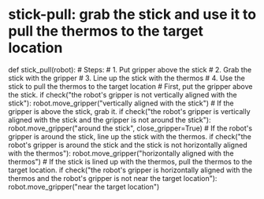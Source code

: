 # stick-pull: grab the stick and use it to pull the thermos to the target location
def stick_pull(robot):
    # Steps:
    #  1. Put gripper above the stick
    #  2. Grab the stick with the gripper
    #  3. Line up the stick with the thermos
    #  4. Use the stick to pull the thermos to the target location
    # First, put the gripper above the stick.
    if check("the robot's gripper is not vertically aligned with the stick"):
        robot.move_gripper("vertically aligned with the stick")
    # If the gripper is above the stick, grab it.
    if check("the robot's gripper is vertically aligned with the stick and the gripper is not around the stick"):
        robot.move_gripper("around the stick", close_gripper=True)
    # If the robot's gripper is around the stick, line up the stick with the thermos.
    if check("the robot's gripper is around the stick and the stick is not horizontally aligned with the thermos"):
        robot.move_gripper("horizontally aligned with the thermos")
    # If the stick is lined up with the thermos, pull the thermos to the target location.
    if check("the robot's gripper is horizontally aligned with the thermos and the robot's gripper is not near the target location"):
        robot.move_gripper("near the target location")